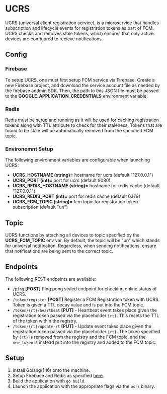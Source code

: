 # **UCRS**
UCRS (universal client registration service), is a microservice that handles 
subscription and lifecycle events for registration tokens as part of FCM. UCRS
checks and removes stale tokens, which ensures that only active devices are configured
to recieve notifications.

## **Config**

### **Firebase**
To setup UCRS, one must first setup FCM service via Firebase. Create a new Firebase project,
and download the service account file as needed by the firebase andmin SDK. Then, the path
to this JSON file must be passed to the **GOOGLE_APPLICATION_CREDENTIALS** environment variable.

### **Redis**
Redis must be setup and running as it will be used for caching registration tokens along with TTL
attribute to check for their staleness. Tokens that are found to be stale will be automatically removed
from the specified FCM topic.

### **Environemnt Setup**
The following environment variables are configurable when launching UCRS:
- **UCRS_HOSTNAME (string)=** hostname for ucrs (default "127.0.0.1")
- **UCRS_PORT (int)=** port for ucrs (default 8080)
- **UCRS_REDIS_HOSTNAME (string)=** hostname for redis cache (default "127.0.0.1")
- **UCRS_REDIS_PORT (int)=** port for redis cache (default 6379)
- **UCRS_FCM_TOPIC (string)=** fcm topic for registration token subscription (default "un")

## **Topic**
UCRS functions by attaching all devices to topic specified by the **UCRS_FCM_TOPIC** env var. By default,
the topic will be "un" which stands for universal notification. Regardless, when sending
notifications, ensure that notifications are being sent to the correct topic.


## **Endpoints**
The following REST endpoints are available:
- `/ping` **[POST]** Ping pong styled endpoint for checking online status of UCRS.
- `/token/register` **[POST]** Register a FCM Registration token with UCRS. Token is given a
TTL decay value and is put into the FCM topic.
- `/token/{rt}/heartbeat` **[PUT]** - Heartbeat event takes place given the registration token passed via
the placeholder `{rt}`. This resets the TTL of the token within the registry.
- `/token/{rt}/update-rt` **[PUT]** - Update event takes place given the registration token passed via
the placeholder `{rt}`. The token specified by `{rt}` is removed from the registry and the FCM topic, and
the `new_token` is instead put into the registry and added to the FCM topic.
 

## Setup
1. Install Golang(1.16) onto the machine.
2. Setup Firebase and Redis as specified [here](#config).
3. Build the application with `go build`.
4. Launch the application with the appropriate flags via the `ucrs` binary.
